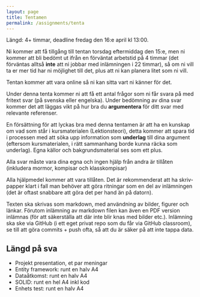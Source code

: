 ```yaml
---
layout: page
title: Tentamen
permalink: /assignments/tenta
---
```


Längd: 4+ timmar, deadline fredag den 16:e april kl 13:00.

Ni kommer att få tillgång till tentan torsdag eftermiddag den 15:e, men ni kommer att bli bedömt ut ifrån en förväntat arbetstid på 4 timmar (det förväntas alltså **inte** att ni jobbar med inlämningen i 22 timmar), så om ni vill ta er mer tid har ni möjlighet till det, plus att ni kan planera litet som ni vill.

Tentan kommer att vara online så ni kan sitta vart ni känner för det.

Under denna tenta kommer ni att få ett antal frågor som ni får svara på med fritext svar (på svenska eller engelska). Under bedömning av dina svar kommer det att läggas vikt på hur bra du **argumentera** för ditt svar med relevante referenser.

En försättning för att lyckas bra med denna tentamen är att ha en kunskap om vad som står i kursmaterialen (Lektionsteori), detta kommer att spara tid i processen med att söka upp information som **underlag** till dina argument (eftersom kursmaterialen, i rätt sammanhang borde kunna räcka som underlag). Egna källor och bakgrundsmaterial ses som ett plus.

Alla svar måste vara dina egna och ingen hjälp från andra är tillåten (inkludera mormor, kompisar och klasskompisar)

Alla hjälpmedel kommer att vara tillåten. Det är rekommenderat att ha skriv-papper klart i fall man behöver att göra ritningar som en del av inlämningen (det är oftast snabbare att göra det per hand än på datorn).

Texten ska skrivas som markdown, med användning av bilder, figurer och länkar. Förutom inlämning av markdown filen kan även en PDF version inlämnas (för att säkerställa att där inte blir knas med bilder etc.). Inlämning ska ske via GitHub (i ett eget privat repo som du får via GitHub classroom), se till att göra commits + push ofta, så att du är säker på att inte tappa data.

## Längd på sva
* Projekt presentation, et par meningar
* Entity framework: runt en halv A4
* Dataåtkomst: runt en halv A4
* SOLID: runt en hel A4 inkl kod
* Enhets test: runt en halv A4
